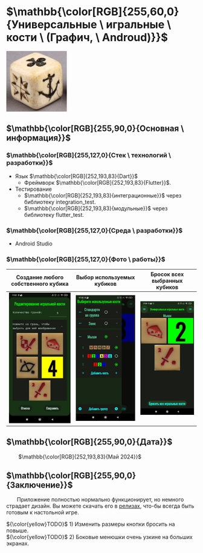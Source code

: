 # $\mathbb{\color[RGB]{255,60,0}{Универсальные \ игральные \ кости \ (Графич, \ Androud)}}$

[<img src="Info/launcher_icon.jpg" width="160"/>](Info/launcher_icon.jpg)

## $\mathbb{\color[RGB]{255,90,0}{Основная \ информация}}$

### $\mathbb{\color[RGB]{255,127,0}{Стек \ технологий \ разработки}}$

- Язык $\mathbb{\color[RGB]{252,193,83}{Dart}}$
	+ Фреймворк $\mathbb{\color[RGB]{252,193,83}{Flutter}}$.
- Тестирование
	+ $\mathbb{\color[RGB]{252,193,83}{интеграционные}}$ через библиотеку integration_test.
	+ $\mathbb{\color[RGB]{252,193,83}{модульные}}$ через библиотеку flutter_test.

### $\mathbb{\color[RGB]{255,127,0}{Среда \ разработки}}$

- Android Studio

### $\mathbb{\color[RGB]{255,127,0}{Фото \ работы}}$

|Создание любого собственного кубика|Выбор используемых кубиков|Бросок всех выбранных кубиков|
|-|-|-|
|[<img src="Info/dice_editing.jpg" width="250"/>](Info/dice_editing.jpg)|[<img src="Info/dice_choosing.jpg" width="250"/>](Info/dice_choosing.jpg)|[<img src="Info/dice_roll.jpg" width="250"/>](Info/dice_roll.jpg)|

## $\mathbb{\color[RGB]{255,90,0}{Дата}}$

&emsp;&emsp; $\mathbb{\color[RGB]{252,193,83}{Май 2024}}$

## $\mathbb{\color[RGB]{255,90,0}{Заключение}}$

&emsp;&emsp;Приложение полностью нормально функционирует, но немного страдает дизайн. Вы можете скачать его в [релизах](https://github.com/MyEducation11235/UniversalDice/releases/latest), что-бы всегда быть готовым к настольной игре.

${\color{yellow}TODO}$ 1) Изменить размеры кнопки бросить на повыше.\
${\color{yellow}TODO}$ 2) Боковые менюшки очень узкине на больших экранах.
